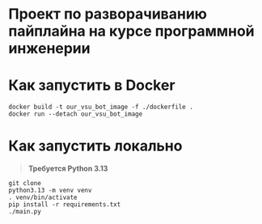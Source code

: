 # Проект по разворачиванию пайплайна на курсе программной инженерии

# Как запустить в Docker

`docker build -t our_vsu_bot_image -f ./dockerfile .`  
`docker run --detach our_vsu_bot_image`

# Как запустить локально

> **Требуется Python 3.13**

```
git clone
python3.13 -m venv venv
. venv/bin/activate
pip install -r requirements.txt
./main.py
```
